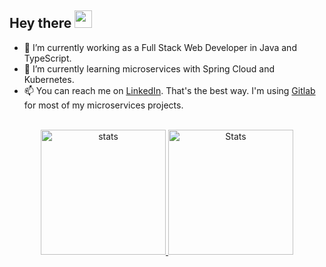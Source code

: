 <h2 align="start">
  Hey there <img src="https://media.giphy.com/media/hvRJCLFzcasrR4ia7z/giphy.gif" width="28"> 
   <!-- I'm <a href="">Tony Robin</a>!  -->
</h2>

- :hammer: I’m currently working as a Full Stack Web Developer in Java and TypeScript.
- 🌱 I’m currently learning microservices with Spring Cloud and Kubernetes.
- 📫 You can reach me on [LinkedIn](https://www.linkedin.com/in/kristoffer-pettersson3). That's the best way. I'm using [Gitlab](https://gitlab.com/KQT3) for most of my microservices projects.

<!--
**KQT3/KQT3** is a ✨ _special_ ✨ repository because its `README.md` (this file) appears on your GitHub profile.

Here are some ideas to get you started:

- 🔭 I’m currently working on ...
- 🌱 I’m currently learning YAML
- 👯 I’m looking to collaborate on ...
- 🤔 I’m looking for help with ...
- 💬 Ask me about ...
- 📫 How to reach me: ...
- 😄 Pronouns: ...
- ⚡ Fun fact: ...
-->
<br>
<div align="center"> 
<a href="#">
<img height=200 src="https://github-readme-stats.vercel.app/api/top-langs/?username=kqt3&layout=compact&theme=transparent&line_height=28&card_width=250e" alt="stats" alt="Stats" />
</a>
<a href="#">
<img height=200 src="https://github-readme-stats.vercel.app/api?username=kqt3&show_icons=true&theme=transparent&line_height=28&card_width=450&include_all_commits=truee" alt="Stats" />
</a>
</div>
<br>





